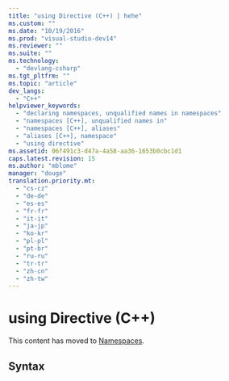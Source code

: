 ```yaml
---
title: "using Directive (C++) | hehe"
ms.custom: ""
ms.date: "10/19/2016"
ms.prod: "visual-studio-dev14"
ms.reviewer: ""
ms.suite: ""
ms.technology: 
  - "devlang-csharp"
ms.tgt_pltfrm: ""
ms.topic: "article"
dev_langs: 
  - "C++"
helpviewer_keywords: 
  - "declaring namespaces, unqualified names in namespaces"
  - "namespaces [C++], unqualified names in"
  - "namespaces [C++], aliases"
  - "aliases [C++], namespace"
  - "using directive"
ms.assetid: 06f491c3-d47a-4a58-aa36-1653b0cbc1d1
caps.latest.revision: 15
ms.author: "mblome"
manager: "douge"
translation.priority.mt: 
  - "cs-cz"
  - "de-de"
  - "es-es"
  - "fr-fr"
  - "it-it"
  - "ja-jp"
  - "ko-kr"
  - "pl-pl"
  - "pt-br"
  - "ru-ru"
  - "tr-tr"
  - "zh-cn"
  - "zh-tw"
---
```

# using Directive (C++)
This content has moved to [Namespaces](../Topic/Namespaces%20\(C++\).md).  
  
## Syntax